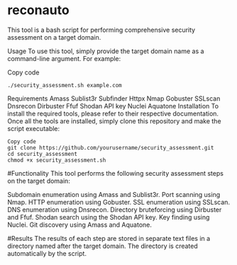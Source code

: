 # reconauto
This tool is a bash script for performing comprehensive security assessment on a target domain.

Usage
To use this tool, simply provide the target domain name as a command-line argument. For example:


Copy code
```
./security_assessment.sh example.com
```

Requirements
Amass
Sublist3r
Subfinder
Httpx
Nmap
Gobuster
SSLscan
Dnsrecon
Dirbuster
Ffuf
Shodan API key
Nuclei
Aquatone
Installation
To install the required tools, please refer to their respective documentation. Once all the tools are installed, simply clone this repository and make the script executable:

```
Copy code
git clone https://github.com/yourusername/security_assessment.git
cd security_assessment
chmod +x security_assessment.sh
```

#Functionality
This tool performs the following security assessment steps on the target domain:

Subdomain enumeration using Amass and Sublist3r.
Port scanning using Nmap.
HTTP enumeration using Gobuster.
SSL enumeration using SSLscan.
DNS enumeration using Dnsrecon.
Directory bruteforcing using Dirbuster and Ffuf.
Shodan search using the Shodan API key.
Key finding using Nuclei.
Git discovery using Amass and Aquatone.

#Results
The results of each step are stored in separate text files in a directory named after the target domain. The directory is created automatically by the script.

